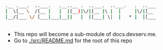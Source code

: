 ```sh
.__ .___.  ..___.   .__..__ .  ..___.  ..___.   .  ..___
|  \[__ \  /[__ |   |  |[__)|\/|[__ |\ |  |     |\/|[__ 
|__/[___ \/ [___|___|__||   |  |[___| \|  |   * |  |[___
                                                        
```

- This repo will become a sub-module of docs.devserv.me.
- Go to [./src/README.md](./src/README.md) for the root of this repo